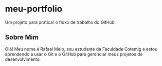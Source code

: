 # meu-portfolio
Um projeto para praticar o fluxo de trabalho do GitHub.

## Sobre Mim
Olá! Meu nome é Rafael Melo, sou estudante da Faculdade Cotemig e estou aprendendo a usar o Git e o GitHub para gerenciar meus projetos de desenvolvimento.
